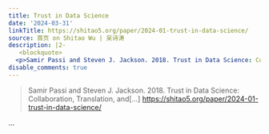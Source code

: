 ```yaml
---
title: Trust in Data Science
date: '2024-03-31'
linkTitle: https://shitao5.org/paper/2024-01-trust-in-data-science/
source: 首页 on Shitao Wu | 吴诗涛
description: |2-
   <blockquote>
  <p>Samir Passi and Steven J. Jackson. 2018. Trust in Data Science: Collaboration, Translation, and[&hellip;] <a href="https://shitao5.org/paper/2024-01-trust-in-data-science/">https://shitao5.org/paper/2024-01-trust-in-data-science/</a></p></blockquote>  ...
disable_comments: true
---
```

 <blockquote>
<p>Samir Passi and Steven J. Jackson. 2018. Trust in Data Science: Collaboration, Translation, and[&hellip;] <a href="https://shitao5.org/paper/2024-01-trust-in-data-science/">https://shitao5.org/paper/2024-01-trust-in-data-science/</a></p></blockquote>  ...